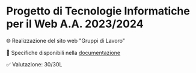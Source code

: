 # Progetto di Tecnologie Informatiche per il Web A.A. 2023/2024

🌐 Realizzazione del sito web "Gruppi di Lavoro"

📜 Specifiche disponibili nella [documentazione](https://github.com/matteo-luraghi/progetto-tiw-2024/blob/master/Matteo%20Leonardo%20Luraghi%20-%20Progetto%20TIW%202023-2024.pdf)

✅ Valutazione: 30/30L
